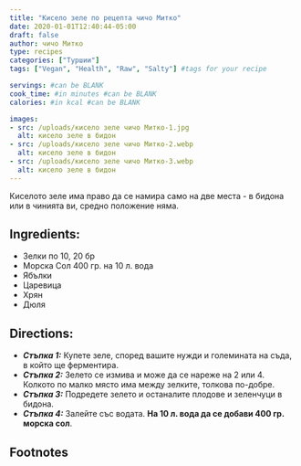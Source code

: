 ```yaml
---
title: "Кисело зеле по рецепта чичо Митко"
date: 2020-01-01T12:40:44-05:00
draft: false
author: чичо Митко
type: recipes
categories: ["Туршии"]
tags: ["Vegan", "Health", "Raw", "Salty"] #tags for your recipe

servings: #can be BLANK
cook_time: #in minutes #can be BLANK
calories: #in kcal #can be BLANK

images:
- src: /uploads/кисело зеле чичо Митко-1.jpg
  alt: кисело зеле в бидон
- src: /uploads/кисело зеле чичо Митко-2.webp
  alt: кисело зеле в бидон
- src: /uploads/кисело зеле чичо Митко-3.webp
  alt: кисело зеле в бидон
---
```

Киселото зеле има право да се намира само на две места - в бидона или в чинията ви, средно положение няма.
<!--more-->
## Ingredients:
- Зелки по 10, 20 бр
- Морска Сол 400 гр. на 10 л. вода
- Ябълки
- Царевица
- Хрян
- Дюля

## Directions:
- ***Стъпка 1:*** Купете зеле, според вашите нужди и големината на съда, в който ще ферментира.
- ***Стъпка 2:*** Зелето се измива и може да се нареже на 2 или 4. Колкото по малко място има между зелките, толкова по-добре.
- ***Стъпка 3:*** Подредете зелето и останалите плодове и зеленчуци в бидона.
- ***Стъпка 4:*** Залейте със водата. **На 10 л. вода да се добави 400 гр. морска сол**.

## Footnotes
